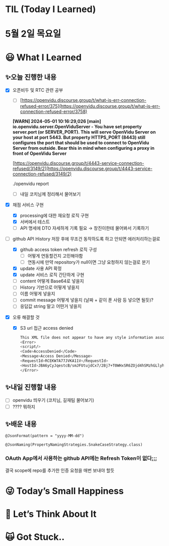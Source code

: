 # TIL (Today I Learned)

# 5월 2일 목요일

# 😃 What I Learned

## ✨오늘 진행한 내용

- [x]  오픈비두 및 RTC 관련 공부
    - [ ]  [https://openvidu.discourse.group/t/what-is-err-connection-refused-error/375](https://openvidu.discourse.group/t/what-is-err-connection-refused-error/3758)
    
    **[WARN] 2024-05-01 10:16:29,026 [main] io.openvidu.server.OpenViduServer - You have set property server.port (or SERVER_PORT). This will serve OpenVidu Server on your host at port 5443. But property HTTPS_PORT (8443) still configures the port that should be used to connect to OpenVidu Server from outside. Bear this in mind when configuring a proxy in front of OpenVidu Server**
    
    [https://openvidu.discourse.group/t/4443-service-connection-refused/3149/2](https://openvidu.discourse.group/t/4443-service-connection-refused/3149/2)
    
    ./openvidu report
    
    - [ ]  내일 코치님께 정리해서 물어보기

- [x]  채점 서비스 구현
    - [x]  processing에 대한 재요청 로직 구현
    - [x]  서버에서 테스트
    - [ ]  API 명세에 DTO 자세하게 기록 필요 → 창진이한테 물어봐서 기록하기

- [ ]  github API History 저장 후에 무조건 동작하도록 하고 안되면 에러처리하는걸로
    - [x]  github access token refresh 로직 구성
        - [ ]  어떻게 연동할건지 고민해야함
        - [ ]  연동시에 만약 repository가 null이면 그냥 요청하지 않는걸로 분기
    - [x]  update 사용 API 확정
    - [x]  update 서비스 로직 간단하게 구현
    - [ ]  content 어떻게 Base64로 넣을지
    - [ ]  History 기반으로 어떻게 넣을지
    - [ ]  이름 어떻게 넣을지
    - [ ]  commit message 어떻게 넣을지 (날짜 + 같이 푼 사람 등 넣으면 될듯)?
    - [ ]  응답값 string 말고 어떤거 넣을지

- [x]  오류 해결할 것
    - [x]  S3 url 접근 access denied
        
        ```bash
        This XML file does not appear to have any style information associated with it. The document tree is shown below.
        <Error>
        <script/>
        <Code>AccessDenied</Code>
        <Message>Access Denied</Message>
        <RequestId>RCEKW7A77JVKA11V</RequestId>
        <HostId>JBA6yCyJqestcB/smJFUtujdCx7/2Bj7+T0WHxSR6ZOjd4hSMzhGLlyhM/MhKaxeICXMQYXyxGI=</HostId>
        </Error>
        ```
        

## ✨내일 진행할 내용

- [ ]  openvidu 띄우기 (코치님, 길재팀 물어보기)
- [ ]  ???? 뭐하지

## ✨배운 내용

`@JsonFormat(pattern = "yyyy-MM-dd")`

`@JsonNaming(PropertyNamingStrategies.SnakeCaseStrategy.class)`

### OAuth App에서 사용하는 github API에는 Refresh Token이 없다;;;

결국 scope에 repo를 추가한 인증 요청을 매번 보내야 할듯

# 😜 Today’s Small Happiness

# 🧐 Let’s Think About It

# 🙀 Got Stuck..